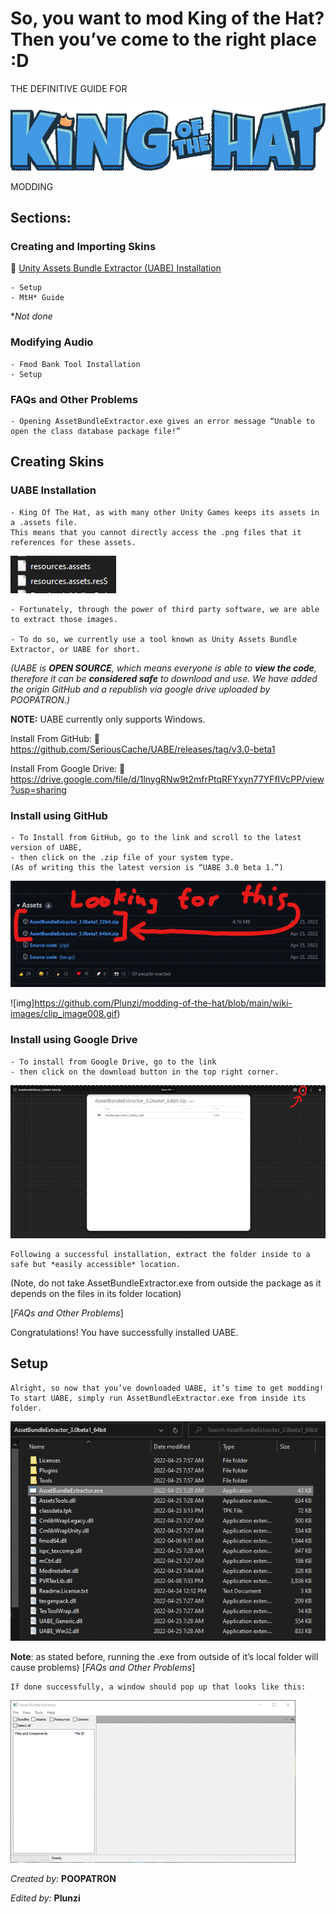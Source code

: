 # So, you want to mod King of the Hat? Then you’ve come to the right place :D

THE DEFINITIVE GUIDE FOR

![img](https://github.com/Plunzi/modding-of-the-hat/blob/main/wiki-images/clip_image002.gif?raw=true)


MODDING 

## Sections:

### Creating and Importing Skins

🔗 [Unity Assets Bundle Extractor (UABE) Installation](#_nwp7jk7nxfax)

```
- Setup
- MtH* Guide
```
*_Not done_

### Modifying Audio

```
- Fmod Bank Tool Installation
- Setup
```

### FAQs and Other Problems 

 ```
 - Opening AssetBundleExtractor.exe gives an error message “Unable to open the class database package file!”
 ```



## Creating Skins

### **UABE** Installation

```
- King Of The Hat, as with many other Unity Games keeps its assets in a .assets file.
This means that you cannot directly access the .png files that it references for these assets. 
```

![img](https://github.com/Plunzi/modding-of-the-hat/blob/main/wiki-images/clip_image004.gif)

```
- Fortunately, through the power of third party software, we are able to extract those images.

- To do so, we currently use a tool known as Unity Assets Bundle Extractor, or UABE for short.
```
_(UABE is **OPEN SOURCE**, which means everyone is able to **view the code**, therefore it can be **considered safe** to download and use. We have added the origin GitHub and a republish via google drive uploaded by POOPATRON.)_

**NOTE:** UABE currently only supports Windows.

Install From GitHub:
🔗 https://github.com/SeriousCache/UABE/releases/tag/v3.0-beta1 

Install From Google Drive:
🔗 https://drive.google.com/file/d/1lnygRNw9t2mfrPtqRFYxyn77YFfIVcPP/view?usp=sharing 

 

### Install using GitHub

```
- To Install from GitHub, go to the link and scroll to the latest version of UABE,
- then click on the .zip file of your system type.
(As of writing this the latest version is “UABE 3.0 beta 1.”)
```


![img](https://github.com/Plunzi/modding-of-the-hat/blob/main/wiki-images/clip_image006.gif)

![img]https://github.com/Plunzi/modding-of-the-hat/blob/main/wiki-images/clip_image008.gif)



### Install using Google Drive

```
- To install from Google Drive, go to the link
- then click on the download button in the top right corner.
```

![img](https://github.com/Plunzi/modding-of-the-hat/blob/main/wiki-images/clip_image010.gif) 

```
Following a successful installation, extract the folder inside to a safe but *easily accessible* location. 
```

(Note, do not take AssetBundleExtractor.exe from outside the package as it depends on the files in its folder location) 

[*FAQs and Other Problems*]

 

Congratulations! You have successfully installed UABE. 

## Setup

```
Alright, so now that you’ve downloaded UABE, it’s time to get modding!
To start UABE, simply run AssetBundleExtractor.exe from inside its folder. 
```

![img](https://github.com/Plunzi/modding-of-the-hat/blob/main/wiki-images/clip_image012.gif)

**Note**: as stated before, running the .exe from outside of it’s local folder will cause problems) [*FAQs and Other Problems*]

```
If done successfully, a window should pop up that looks like this:
```

![img](https://github.com/Plunzi/modding-of-the-hat/blob/main/wiki-images/clip_image014.gif)

_Created by:_
**POOPATRON**

_Edited by:_
**Plunzi**
